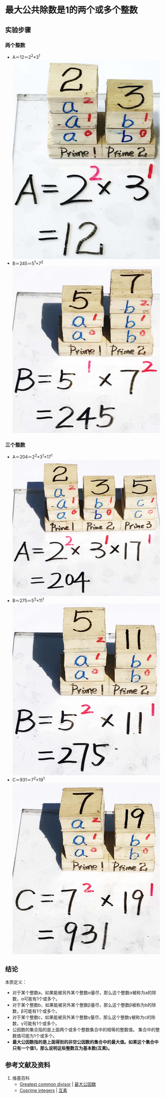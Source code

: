 # 最大公共除数是1的两个或多个整数

## 实验步骤

### 两个整数 
- A＝12＝2<sup>2</sup>×3<sup>1</sup>
![](/images/数论/基本数和合成数/最大公共除数是1的两个或多个整数/1a1.jpg)
- B＝245＝5<sup>1</sup>×7<sup>2</sup>
![](/images/数论/基本数和合成数/最大公共除数是1的两个或多个整数/1a2.jpg)

### 三个整数
- A＝204＝2<sup>2</sup>×3<sup>1</sup>×17<sup>1</sup>
![](/images/数论/基本数和合成数/最大公共除数是1的两个或多个整数/2a1.jpg)
- B＝275＝5<sup>2</sup>×11<sup>1</sup>
![](/images/数论/基本数和合成数/最大公共除数是1的两个或多个整数/2a2.jpg)
- C＝931＝7<sup>2</sup>×19<sup>1</sup>
![](/images/数论/基本数和合成数/最大公共除数是1的两个或多个整数/2a3.jpg)

## 结论

本质定义：

- 对于某个整数a，如果能被另外某个整数α量尽，那么这个整数α被称为a的除数，α可能有1个或多个。
- 对于某个整数b，如果能被另外某个整数β量尽，那么这个整数β被称为b的除数，β可能有1个或多个。
- 对于某个整数c，如果能被另外某个整数γ量尽，那么这个整数γ被称为c的除数，γ可能有1个或多个。
- 公因数的集合指的是上面两个或多个整数集合中的相等的整数值。 集合中的整数值可能为1个或多个。
- **最大公因数指的是上面得到的非空公因数的集合中的最大值。如果这个集合中只有一个值1，那么说明这些整数互为基本数(互素)。**

## 参考文献及资料

1. 维基百科
	- [Greatest common divisor](https://en.wikipedia.org/wiki/Greatest_common_divisor) | [最大公因数](https://zh.wikipedia.org/wiki/最大公因数) 
	- [Coprime integers](https://en.wikipedia.org/wiki/Coprime_integers) | [互素](https://zh.wikipedia.org/wiki/互素) 




